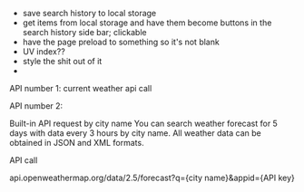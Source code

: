 - save search history to local storage
- get items from local storage and have them become buttons in the search history side bar; clickable
- have the page preload to something so it's not blank
- UV index??
- style the shit out of it 
- 


API number 1: 
current weather api call




API number 2:


Built-in API request by city name
You can search weather forecast for 5 days with data every 3 hours by city name. All weather data can be obtained in JSON and XML formats.

API call

api.openweathermap.org/data/2.5/forecast?q={city name}&appid={API key}